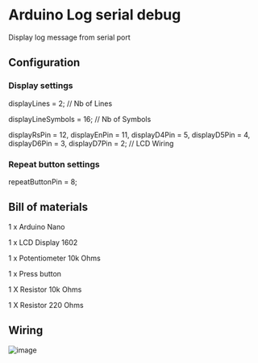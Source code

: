 # Arduino Log serial debug
Display log message from serial port

## Configuration
  
### Display settings
displayLines = 2;  // Nb of Lines

displayLineSymbols = 16;  // Nb of Symbols

displayRsPin = 12, displayEnPin = 11, displayD4Pin = 5, displayD5Pin = 4, displayD6Pin = 3, displayD7Pin = 2;  // LCD Wiring


### Repeat button settings
repeatButtonPin = 8;   


## Bill of materials
1 x Arduino Nano

1 x LCD Display 1602

1 x Potentiometer 10k Ohms

1 x Press button

1 X Resistor 10k Ohms

1 X Resistor 220 Ohms


## Wiring
![image](https://user-images.githubusercontent.com/12561862/112142440-e53a5680-8bd6-11eb-85d8-e0b09245f97e.png)
